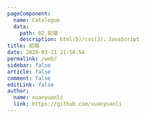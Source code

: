 ```yaml
---
pageComponent: 
  name: Catalogue
  data: 
    path: 02.前端
    description: html(5)/css(3)，JavaScript
title: 前端
date: 2020-03-11 21:50:54
permalink: /web/
sidebar: false
article: false
comment: false
editLink: false
author: 
  name: xuanyuanli
  link: https://github.com/xuanyuanli
---
```

